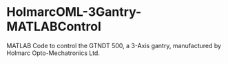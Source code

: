 # HolmarcOML-3Gantry-MATLABControl
MATLAB Code to control the GTNDT 500, a 3-Axis gantry, manufactured by Holmarc Opto-Mechatronics Ltd.
